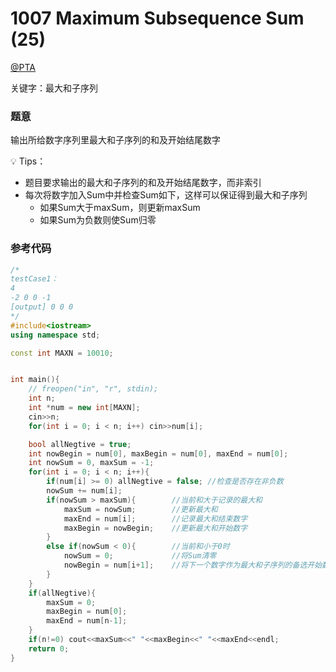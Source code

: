 # 1007 Maximum Subsequence Sum (25)

[@PTA](https://pintia.cn/problem-sets/994805342720868352/problems/994805514284679168)

关键字：最大和子序列

### 题意  
输出所给数字序列里最大和子序列的和及开始结尾数字  

💡 Tips：
- 题目要求输出的最大和子序列的和及开始结尾数字，而非索引
- 每次将数字加入Sum中并检查Sum如下，这样可以保证得到最大和子序列
   - 如果Sum大于maxSum，则更新maxSum
   - 如果Sum为负数则使Sum归零

### 参考代码
```C++
/*
testCase1：
4
-2 0 0 -1
[output] 0 0 0
*/
#include<iostream>
using namespace std;

const int MAXN = 10010;


int main(){
    // freopen("in", "r", stdin);
    int n;
    int *num = new int[MAXN];
    cin>>n;
    for(int i = 0; i < n; i++) cin>>num[i];

    bool allNegtive = true;
    int nowBegin = num[0], maxBegin = num[0], maxEnd = num[0];
    int nowSum = 0, maxSum = -1;
    for(int i = 0; i < n; i++){
        if(num[i] >= 0) allNegtive = false; //检查是否存在非负数
        nowSum += num[i];
        if(nowSum > maxSum){        //当前和大于记录的最大和
            maxSum = nowSum;        //更新最大和
            maxEnd = num[i];        //记录最大和结束数字
            maxBegin = nowBegin;    //更新最大和开始数字
        }
        else if(nowSum < 0){        //当前和小于0时
            nowSum = 0;             //将Sum清零
            nowBegin = num[i+1];    //将下一个数字作为最大和子序列的备选开始数字
        }
    }
    if(allNegtive){
        maxSum = 0;
        maxBegin = num[0];
        maxEnd = num[n-1];
    }
    if(n!=0) cout<<maxSum<<" "<<maxBegin<<" "<<maxEnd<<endl;
    return 0;
}
```